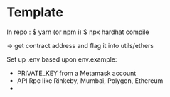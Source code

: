 # Template 

In repo : 
$ yarn (or npm i)
$ npx hardhat compile

-> get contract address and flag it into utils/ethers

Set up .env based upon env.example:
- PRIVATE_KEY from a Metamask account
- API Rpc like Rinkeby, Mumbai, Polygon, Ethereum
- 
